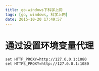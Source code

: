 ```yaml
---
title: go-windows下科学上网
tags: [go, windows, 科学上网]
date: 2015-10-20 17:49:57
---
```


# 通过设置环境变量代理

```dos
set HTTP_PROXY=http://127.0.0.1:1080
set HTTPS_PROXY=http://127.0.0.1:1080
```
